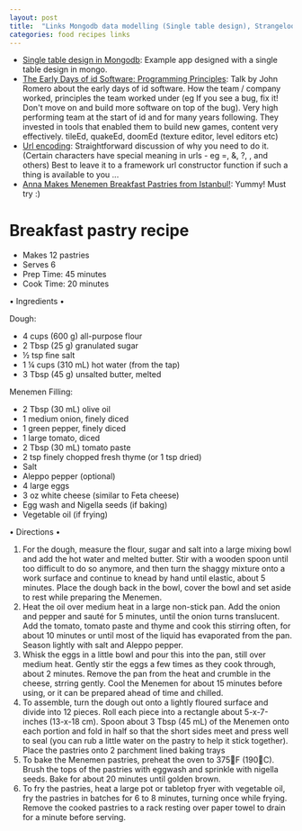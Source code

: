 ```yaml
---
layout: post
title:  "Links Mongodb data modelling (Single table design), Strangeloop id software, Anna Olson Turkish breakfast"
categories: food recipes links
---
```


* [Single table design in Mongodb](https://www.mongodb.com/developer/languages/java/java-single-collection-springpart1/): Example app designed with a single table design in mongo.
* [The Early Days of id Software: Programming Principles](https://www.youtube.com/watch?v=IzqdZAYcwfY): Talk by John Romero about the early days of id software. How the team / company worked, principles the team worked under (eg If you see a bug, fix it! Don't move on and build more software on top of the bug). Very high performing team at the start of id and for many years following. They invested in tools that enabled them to build new games, content very effectively. tileEd, quakeEd, doomEd (texture editor, level editors etc)
* [Url encoding](https://stackoverflow.com/questions/4007969/application-x-www-form-urlencoded-or-multipart-form-data/4073451#4073451): Straightforward discussion of why you need to do it. (Certain characters have special meaning in urls - eg =, &, ?, <space>, and others) Best to leave it to a framework url constructor function if such a thing is available to you ...
* [Anna Makes Menemen Breakfast Pastries from Istanbul!](https://www.youtube.com/watch?v=M7jjV4teZrc): Yummy! Must try :)

# Breakfast pastry recipe

* Makes 12 pastries
* Serves 6
* Prep Time: 45 minutes
* Cook Time: 20 minutes

• Ingredients •

Dough:
* 4 cups (600 g) all-purpose flour
* 2 Tbsp (25 g) granulated sugar
* ½ tsp fine salt
* 1 ¼ cups (310 mL) hot water (from the tap)
* 3 Tbsp (45 g) unsalted butter, melted

Menemen Filling:
* 2 Tbsp (30 mL) olive oil
* 1 medium onion, finely diced
* 1 green pepper, finely diced
* 1 large tomato, diced
* 2 Tbsp (30 mL) tomato paste
* 2 tsp finely chopped fresh thyme (or 1 tsp dried)
* Salt
* Aleppo pepper (optional)
* 4 large eggs
* 3 oz white cheese (similar to Feta cheese)
* Egg wash and Nigella seeds (if baking)
* Vegetable oil (if frying)

• Directions •

1. For the dough, measure the flour, sugar and salt into a large mixing bowl and add the hot water and melted butter.  Stir with a wooden spoon until too difficult to do so anymore, and then turn the shaggy mixture onto a work surface and continue to knead by hand until elastic, about 5 minutes.  Place the dough back in the bowl, cover the bowl and set aside to rest while preparing the Menemen.
2. Heat the oil over medium heat in a large non-stick pan.  Add the onion and pepper and sauté for 5 minutes, until the onion turns translucent.  Add the tomato, tomato paste and thyme and cook this stirring often, for about 10 minutes or until most of the liquid has evaporated from the pan.  Season lightly with salt and Aleppo pepper.
3. Whisk the eggs in a little bowl and pour this into the pan, still over medium heat.  Gently stir the eggs a few times as they cook through, about 2 minutes.  Remove the pan from the heat and crumble in the cheese, strring gently.  Cool the Menemen for about 15 minutes before using, or it can be prepared ahead of time and chilled.
4. To assemble, turn the dough out onto a lightly floured surface and divide into 12 pieces. Roll each piece into a rectangle about 5-x-7-inches (13-x-18 cm).  Spoon about 3 Tbsp (45 mL) of the Menemen onto each portion and fold in half so that the short sides meet and press well to seal (you can rub a little water on the pastry to help it stick together).  Place the pastries onto 2 parchment lined baking trays
5. To bake the Menemen pastries, preheat the oven to 375F (190C).  Brush the tops of the pastries with eggwash and sprinkle with nigella seeds.  Bake for about 20 minutes until golden brown.
6. To fry the pastries, heat a large pot or tabletop fryer with vegetable oil, fry the pastries in batches for 6 to 8 minutes, turning once while frying.  Remove the cooked pastries to a rack resting over paper towel to drain for a minute before serving.
